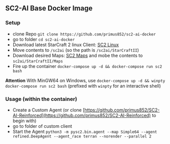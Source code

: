 ## SC2-AI Base Docker Image

### Setup
- clone Repo `git clone https://github.com/primus852/sc2-ai-docker`
- go to folder `cd sc2-ai-docker`
- Download latest StarCraft 2 linux Client: [SC2 Linux](https://github.com/Blizzard/s2client-proto#linux-packages)
- Move contents to `/sc2ai` (so the path is `/sc2ai/StarCraftII`)
- Download desired Maps: [SC2 Maps](https://github.com/Blizzard/s2client-proto#map-packs) and mobe the contents to `sc2ai/StarCraftII/Maps`
- Fire up the container `docker-compose up -d && docker-compose run sc2 bash`

__Attention__ With MinGW64 on Windows, use `docker-compose up -d && winpty docker-compose run sc2 bash` (prefixed with `winpty` for an interactive shell)

### Usage (within the container)
- Create a Custom Agent (or clone [https://github.com/primus852/SC2-AI-Reinforced](https://github.com/primus852/SC2-AI-Reinforced) to begin with)
- go to folder of custom client
- Start the Agent `python3 -m pysc2.bin.agent --map Simple64 --agent refined.DeepAgent --agent_race terran --norender --parallel 2`
